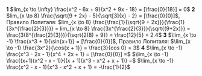 **1**
$lim_{x \to \infty} \frac{x^2 - 6x + 9}{x^2 + 9x - 18} = [\frac{0}{18}] = 0$
**2**
$lim_{x \to 8} \frac{\sqrt{9 + 2x} - 5}{\sqrt[3]{x} - 2} = [\frac{0}{0}]$, Правило Лопиталя: $lim_{x \to 8} \frac{\frac{1}{\sqrt{9 + 2x}}}{\frac{1}{3x^{\frac{2}{3}}}} = lim_{x \to 8} \frac{3x^{\frac{2}{3}}}{\sqrt{(9+2x)}} = \frac{3(8^{\frac{2}{3}})}{\sqrt{2(8) + 9}} = \frac{12}{5} = 2.4$
**3**
$\lim_{x \to -1} \frac{x^3 + 1}{\sin{x+1}} = [\frac{0}{0}]$, Правило Лопиталя:
$\lim_{x \to -1} \frac{3x^2}{\cos{x + 1}} = \frac{3}{cos 0} = 3$
**4**
$\lim_{x \to -1} \frac{x^3 - 2x - 1}{x^4 + 2x + 1} = [\frac{0}{0}] =$
$\lim_{x \to -1} \frac{(x+1)(x^2 - x - 1)}{(x + 1)(x^3 - x^2 + x + 1)} =$
$\lim_{x \to -1} \frac{x^2 - x - 1}{x^3 - x^2 + x + 1} = -\frac{1}{2}$


